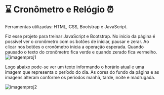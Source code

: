 # ⌛ Cronômetro e Relógio ⏰

Ferramentas utilizadas: HTML, CSS, Bootstrap e JavaScript.

Fiz esse projeto para treinar JavaScript e Bootstrap. No início da página é possível ver o cronômetro com os botões de iniciar, pausar e zerar. Ao clicar nos botões o cronômetro inicia a operação esperada. Quando pausado o texto do cronômetro fica verde e quando zerado fica vermelho.
![imagemproj1](https://user-images.githubusercontent.com/105952842/200582113-ee679781-2e12-4e6b-abd5-bd0b8e894fec.PNG)

Logo abaixo pode-se ver um texto informando o horário atual e uma imagem que representa o período do dia. As cores do fundo da página e as imagens alteram conforme os períodos manhã, tarde, noite e madrugada.

![imagemproj2](https://user-images.githubusercontent.com/105952842/200583367-d6c328b9-a04e-4a36-a017-8d891c82327a.PNG)
